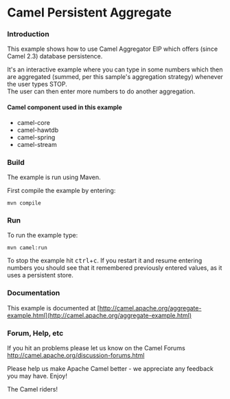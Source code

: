 # Camel Persistent Aggregate

### Introduction

This example shows how to use Camel Aggregator EIP which offers (since Camel 2.3)
database persistence.

It's an interactive example where you can type in some numbers which then are aggregated
(summed, per this sample's aggregation strategy) whenever the user types STOP.  
The user can then enter more numbers to do another aggregation.

#### Camel component used in this example

* camel-core
* camel-hawtdb
* camel-spring
* camel-stream

### Build

The example is run using Maven.

First compile the example by entering:

	mvn compile

### Run

To run the example type:

	mvn camel:run

To stop the example hit <kbd>ctrl</kbd>+<kbd>c</kbd>.  If you restart it and resume
entering numbers you should see that it remembered previously entered values, as it
uses a persistent store.

### Documentation

This example is documented at
  [http://camel.apache.org/aggregate-example.html](http://camel.apache.org/aggregate-example.html)

### Forum, Help, etc

If you hit an problems please let us know on the Camel Forums
	<http://camel.apache.org/discussion-forums.html>

Please help us make Apache Camel better - we appreciate any feedback you may
have.  Enjoy!


The Camel riders!
